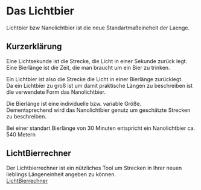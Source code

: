 # Das Lichtbier

Lichtbier bzw Nanolichtbier ist die neue Standartmaßeineheit der Laenge.

## Kurzerklärung

Eine Lichtsekunde ist die Strecke, die Licht in einer Sekunde zurück legt. <br />
Eine Bierlänge ist die Zeit, die man braucht um ein Bier zu trinken. <br />

Ein Lichtbier ist also die Strecke die Licht in einer Bierlänge zurücklegt. <br />
Da ein Lichtbier zu groß ist um damit praktische Längen zu beschreiben ist die verwendete Form das Nanolichtbier. <br />

Die Bierlänge ist eine individuelle bzw. variable Größe. <br />
Dementsprechend wird das Nanolichtbier genutz um geschätzte Strecken zu beschreiben. <br />

Bei einer standart Bierlänge von 30 Minuten entspricht ein Nanolichtbier ca. 540 Metern <br />

## LichtBierrechner
Der Lichtbierrechner ist ein nützliches Tool um Strecken in Ihrer neuen lieblings Längeneinheit angeben zu können. <br />
[LichtBierrechner](http://lichtbierrechner.ddns.net:8080/)
